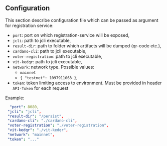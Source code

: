 ## Configuration

This section describe configuration file which can be passed as argument for registration service:

- `port`: port on which registration-service will be exposed,
- `jcli`: path to jcli executable,
- `result-dir`: path to folder which artifacts will be dumped (qr-code etc.),
- `cardano-cli`: path to jcli executable,
- `voter-registration`: path to jcli executable,
- `vit-kedqr`: path to jcli executable,
- `network`: network type. Possible values:
  - `mainnet`
  - `{ "testnet": 1097911063 }`,
- `token`: token limiting access to environment. Must be provided in header `API-Token` for each request

Example:

```yaml
  "port": 8080,
 "jcli": "jcli",
 "result-dir": "/persist",
 "cardano-cli": "./cardano-cli",
 "voter-registration": "./voter-registration",
 "vit-kedqr": "./vit-kedqr",
 "network": "mainnet",
 "token": "..."
```
